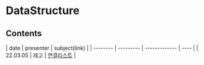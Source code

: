 # DataStructure

## Contents

| date     | presenter | subject(link)       |
| -------- | --------- | ------------- | ---- |
| 22.03.05 | 레고      | [연결리스트](./LinkedList.md) |
